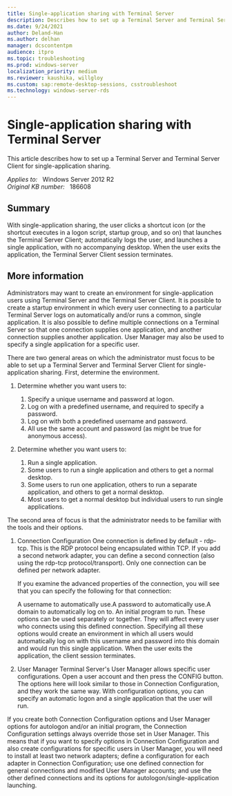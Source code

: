 ```yaml
---
title: Single-application sharing with Terminal Server
description: Describes how to set up a Terminal Server and Terminal Server Client for single-application sharing.
ms.date: 9/24/2021
author: Deland-Han
ms.author: delhan
manager: dcscontentpm
audience: itpro
ms.topic: troubleshooting
ms.prod: windows-server
localization_priority: medium
ms.reviewer: kaushika, willgloy
ms.custom: sap:remote-desktop-sessions, csstroubleshoot
ms.technology: windows-server-rds
---
```

# Single-application sharing with Terminal Server

This article describes how to set up a Terminal Server and Terminal Server Client for single-application sharing.

_Applies to:_ &nbsp; Windows Server 2012 R2  
_Original KB number:_ &nbsp; 186608

## Summary

With single-application sharing, the user clicks a shortcut icon (or the shortcut executes in a logon script, startup group, and so on) that launches the Terminal Server Client; automatically logs the user, and launches a single application, with no accompanying desktop. When the user exits the application, the Terminal Server Client session terminates.

## More information

Administrators may want to create an environment for single-application users using Terminal Server and the Terminal Server Client. It is possible to create a startup environment in which every user connecting to a particular Terminal Server logs on automatically and/or runs a common, single application. It is also possible to define multiple connections on a Terminal Server so that one connection supplies one application, and another connection supplies another application. User Manager may also be used to specify a single application for a specific user.

There are two general areas on which the administrator must focus to be able to set up a Terminal Server and Terminal Server Client for single- application sharing. First, determine the environment.

1. Determine whether you want users to:

    1. Specify a unique username and password at logon.
    2. Log on with a predefined username, and required to specify a password.
    3. Log on with both a predefined username and password.
    4. All use the same account and password (as might be true for anonymous access).
2. Determine whether you want users to:

    1. Run a single application.
    2. Some users to run a single application and others to get a normal desktop.
    3. Some users to run one application, others to run a separate application, and others to get a normal desktop.
    4. Most users to get a normal desktop but individual users to run single applications.

The second area of focus is that the administrator needs to be familiar with the tools and their options.

1. Connection Configuration One connection is defined by default - rdp-tcp. This is the RDP protocol being encapsulated within TCP. If you add a second network adapter, you can define a second connection (also using the rdp-tcp protocol/transport). Only one connection can be defined per network adapter.

    If you examine the advanced properties of the connection, you will see that you can specify the following for that connection:

    A username to automatically use.A password to automatically use.A domain to automatically log on to. An initial program to run. These options can be used separately or together. They will affect every user who connects using this defined connection. Specifying all these options would create an environment in which all users would automatically log on with this username and password into this domain and would run this single application. When the user exits the application, the client session terminates.
2. User Manager Terminal Server's User Manager allows specific user configurations. Open a user account and then press the CONFIG button. The options here will look similar to those in Connection Configuration, and they work the same way. With configuration options, you can specify an automatic logon and a single application that the user will run.

If you create both Connection Configuration options and User Manager options for autologon and/or an initial program, the Connection Configuration settings always override those set in User Manager. This means that if you want to specify options in Connection Configuration and also create configurations for specific users in User Manager, you will need to install at least two network adapters; define a configuration for each adapter in Connection Configuration; use one defined connection for general connections and modified User Manager accounts; and use the other defined connections and its options for autologon/single-application launching.
